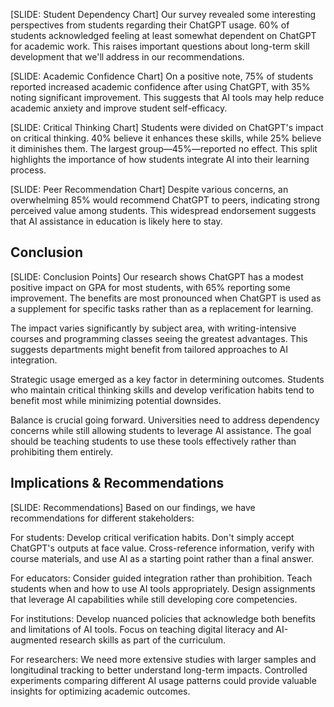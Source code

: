 [SLIDE: Student Dependency Chart] Our survey revealed some interesting perspectives from students regarding their ChatGPT usage. 60% of students acknowledged feeling at least somewhat dependent on ChatGPT for academic work. This raises important questions about long-term skill development that we'll address in our recommendations.

[SLIDE: Academic Confidence Chart] On a positive note, 75% of students reported increased academic confidence after using ChatGPT, with 35% noting significant improvement. This suggests that AI tools may help reduce academic anxiety and improve student self-efficacy.


[SLIDE: Critical Thinking Chart] Students were divided on ChatGPT's impact on critical thinking. 40% believe it enhances these skills, while 25% believe it diminishes them. The largest group—45%—reported no effect. This split highlights the importance of how students integrate AI into their learning process.

[SLIDE: Peer Recommendation Chart] Despite various concerns, an overwhelming 85% would recommend ChatGPT to peers, indicating strong perceived value among students. This widespread endorsement suggests that AI assistance in education is likely here to stay.

## Conclusion

[SLIDE: Conclusion Points] Our research shows ChatGPT has a modest positive impact on GPA for most students, with 65% reporting some improvement. The benefits are most pronounced when ChatGPT is used as a supplement for specific tasks rather than as a replacement for learning.

The impact varies significantly by subject area, with writing-intensive courses and programming classes seeing the greatest advantages. This suggests departments might benefit from tailored approaches to AI integration.

Strategic usage emerged as a key factor in determining outcomes. Students who maintain critical thinking skills and develop verification habits tend to benefit most while minimizing potential downsides.

Balance is crucial going forward. Universities need to address dependency concerns while still allowing students to leverage AI assistance. The goal should be teaching students to use these tools effectively rather than prohibiting them entirely.

## Implications & Recommendations

[SLIDE: Recommendations] Based on our findings, we have recommendations for different stakeholders:

For students: Develop critical verification habits. Don't simply accept ChatGPT's outputs at face value. Cross-reference information, verify with course materials, and use AI as a starting point rather than a final answer.

For educators: Consider guided integration rather than prohibition. Teach students when and how to use AI tools appropriately. Design assignments that leverage AI capabilities while still developing core competencies.

For institutions: Develop nuanced policies that acknowledge both benefits and limitations of AI tools. Focus on teaching digital literacy and AI-augmented research skills as part of the curriculum.

For researchers: We need more extensive studies with larger samples and longitudinal tracking to better understand long-term impacts. Controlled experiments comparing different AI usage patterns could provide valuable insights for optimizing academic outcomes.